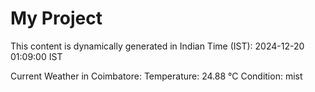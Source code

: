 # My Project

This content is dynamically generated in Indian Time (IST): 2024-12-20 01:09:00 IST


Current Weather in Coimbatore:
Temperature: 24.88 °C
Condition: mist
